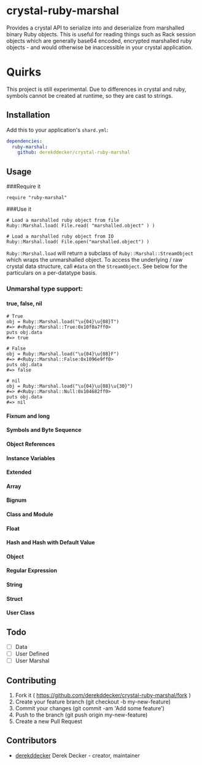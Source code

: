# crystal-ruby-marshal

Provides a crystal API to serialize into and deserialize from marshalled binary 
Ruby objects. This is useful for reading things such as Rack session objects which 
are generally base64 encoded, encrypted marshalled ruby objects - and would otherwise
be inaccessible in your crystal application. 

# Quirks
This project is still experimental. Due to differences in crystal and ruby, symbols 
cannot be created at runtime, so they are cast to strings.

## Installation

Add this to your application's `shard.yml`:

```yaml
dependencies:
  ruby-marshal:
    github: derekddecker/crystal-ruby-marshal
```

## Usage

###Require it
```crystal
require "ruby-marshal"
```

###Use it
```crystal
# Load a marshalled ruby object from file
Ruby::Marshal.load( File.read( "marshalled.object" ) )

# Load a marshalled ruby object from IO
Ruby::Marshal.load( File.open("marshalled.object") )
```

`Ruby::Marshal.load` will return a subclass of `Ruby::Marshal::StreamObject` which wraps the unmarshalled object. To access the underlying / raw crystal data structure, call `#data` on the `StreamObject`. See below for the particulars on a per-datatype basis.

### Unmarshal type support:

#### true, false, nil
```crystal
# True
obj = Ruby::Marshal.load("\u{04}\u{08}T")
#=> #<Ruby::Marshal::True:0x10f0a7ff0>
puts obj.data
#=> true

# False
obj = Ruby::Marshal.load("\u{04}\u{08}F")
#=> #<Ruby::Marshal::False:0x1096e9ff0>
puts obj.data
#=> false

# nil
obj = Ruby::Marshal.load("\u{04}\u{08}\u{30}")
#=> #<Ruby::Marshal::Null:0x104682ff0> 
puts obj.data
#=> nil
```

#### Fixnum and long
#### Symbols and Byte Sequence
#### Object References
#### Instance Variables
#### Extended
#### Array
#### Bignum
#### Class and Module
#### Float
#### Hash and Hash with Default Value
#### Object
#### Regular Expression
#### String
#### Struct
#### User Class

## Todo
 - [ ] Data
 - [ ] User Defined
 - [ ] User Marshal

## Contributing

1. Fork it ( https://github.com/derekddecker/crystal-ruby-marshal/fork )
2. Create your feature branch (git checkout -b my-new-feature)
3. Commit your changes (git commit -am 'Add some feature')
4. Push to the branch (git push origin my-new-feature)
5. Create a new Pull Request

## Contributors

- [derekddecker](https://github.com/derekddecker) Derek Decker - creator, maintainer
